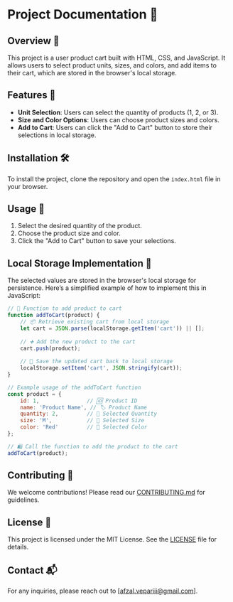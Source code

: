 # Project Documentation 📄

## Overview 🌟
This project is a user product cart built with HTML, CSS, and JavaScript. It allows users to select product units, sizes, and colors, and add items to their cart, which are stored in the browser's local storage.

## Features 🚀
- **Unit Selection**: Users can select the quantity of products (1, 2, or 3).
- **Size and Color Options**: Users can choose product sizes and colors.
- **Add to Cart**: Users can click the "Add to Cart" button to store their selections in local storage.

## Installation 🛠️
To install the project, clone the repository and open the `index.html` file in your browser.

## Usage 📖
1. Select the desired quantity of the product.
2. Choose the product size and color.
3. Click the "Add to Cart" button to save your selections.

## Local Storage Implementation 💾
The selected values are stored in the browser's local storage for persistence. Here’s a simplified example of how to implement this in JavaScript:
```javascript
// 🛒 Function to add product to cart
function addToCart(product) {
    // 📦 Retrieve existing cart from local storage
    let cart = JSON.parse(localStorage.getItem('cart')) || [];
    
    // ➕ Add the new product to the cart
    cart.push(product);
    
    // 💾 Save the updated cart back to local storage
    localStorage.setItem('cart', JSON.stringify(cart));
}

// Example usage of the addToCart function
const product = {
    id: 1,               // 🆔 Product ID
    name: 'Product Name', // 🏷️ Product Name
    quantity: 2,         // 🔢 Selected Quantity
    size: 'M',           // 📏 Selected Size
    color: 'Red'         // 🎨 Selected Color
};

// 🛍️ Call the function to add the product to the cart
addToCart(product);
```
## Contributing 🤝
We welcome contributions! Please read our [CONTRIBUTING.md](CONTRIBUTING.md) for guidelines.

## License 📜
This project is licensed under the MIT License. See the [LICENSE](LICENSE) file for details.

## Contact 📬
For any inquiries, please reach out to [afzal.vepariii@gmail.com].
